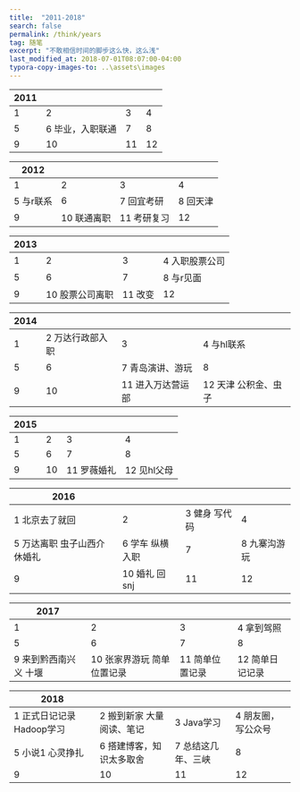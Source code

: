 ```yaml
---
title:  "2011-2018"
search: false
permalink: /think/years
tag: 随笔
excerpt: "不敢相信时间的脚步这么快，这么浅"
last_modified_at: 2018-07-01T08:07:00-04:00
typora-copy-images-to: ..\assets\images
---
```


| 2011 |                  |      |      |
| ---- | ---------------- | ---- | ---- |
| 1    | 2                | 3    | 4    |
| 5    | 6 毕业，入职联通 | 7    | 8    |
| 9    | 10               | 11   | 12   |

| 2012      |             |             |          |
| --------- | ----------- | ----------- | -------- |
| 1         | 2           | 3           | 4        |
| 5 与r联系 | 6           | 7 回宜考研  | 8 回天津 |
| 9         | 10 联通离职 | 11 考研复习 | 12       |

| 2013 |                 |         |                |
| ---- | --------------- | ------- | -------------- |
| 1    | 2               | 3       | 4 入职股票公司 |
| 5    | 6               | 7       | 8 与r见面      |
| 9    | 10 股票公司离职 | 11 改变 | 12             |

| 2014 |                  |                   |                      |
| ---- | ---------------- | ----------------- | -------------------- |
| 1    | 2 万达行政部入职 | 3                 | 4 与hl联系           |
| 5    | 6                | 7 青岛演讲、游玩  | 8                    |
| 9    | 10               | 11 进入万达营运部 | 12 天津 公积金、虫子 |

| 2015 |      |             |             |
| ---- | ---- | ----------- | ----------- |
| 1    | 2    | 3           | 4           |
| 5    | 6    | 7           | 8           |
| 9    | 10   | 11 罗薇婚礼 | 12 见hl父母 |

| 2016                        |                 |               |              |
| --------------------------- | --------------- | ------------- | ------------ |
| 1 北京去了就回              | 2               | 3 健身 写代码 | 4            |
| 5 万达离职 虫子山西介休婚礼 | 6 学车 纵横入职 | 7             | 8 九寨沟游玩 |
| 9                           | 10 婚礼 回snj   | 11            | 12           |

| 2017                  |                            |                 |                 |
| --------------------- | -------------------------- | --------------- | --------------- |
| 1                     | 2                          | 3               | 4 拿到驾照      |
| 5                     | 6                          | 7               | 8               |
| 9 来到黔西南兴义 十堰 | 10 张家界游玩 简单位置记录 | 11 简单位置记录 | 12 简单日记记录 |

| 2018                       |                           |                    |                    |
| -------------------------- | ------------------------- | ------------------ | ------------------ |
| 1 正式日记记录  Hadoop学习 | 2 搬到新家 大量阅读、笔记 | 3 Java学习         | 4 朋友圈，写公众号 |
| 5 小说1 心灵挣扎           | 6 搭建博客，知识太多取舍  | 7 总结这几年、三峡 | 8                  |
| 9                          | 10                        | 11                 | 12                 |

